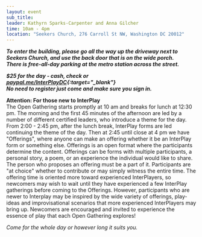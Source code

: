 ```yaml
---
layout: event
sub_title: 
leader: Kathyrn Sparks-Carpenter and Anna Gilcher
time: 10am - 4pm
location: "Seekers Church, 276 Carroll St NW, Washington DC 20012"
---
```


<p/>

***To enter the building, please go all the way up the driveway next to Seekers
Church, and use the back door that is on the wide porch.<br>
There is free-all-day parking at the metro station across the street.***

***$25 for the day - cash, check or
[paypal.me/InterPlayDC](https://paypal.me/InterPlayDC){:target="_blank"}<br>
No need to register just come and make sure you sign in.***

**Attention: For those new to InterPlay**<br>
The Open Gathering starts promptly at 10 am and breaks for lunch at 12:30 pm.
The morning and the first 45 minutes of the afternoon are led by a number of
different certified leaders, who introduce a theme for the day. From 2:00 -
2:45 pm, after the lunch break, InterPlay forms are led continuing the theme of
the day. Then at 2:45 until close at 4 pm we have "Offerings", where anyone can
make an offering whether it be an InterPlay form or something else. Offerings is
an open format where the participants determine the content. Offerings can be
forms with multiple participants, a personal story, a poem, or an experience the
individual would like to share. The person who proposes an offering must be a
part of it. Participants are "at choice" whether to contribute or may simply
witness the entire time. The offering time is oriented more toward experienced
InterPlayers, so newcomers may wish to wait until they have experienced a few
InterPlay gatherings before coming to the Offerings.  However, participants who
are newer to Interplay may be inspired by the wide variety of offerings,
play-ideas and improvisational scenarios that more experienced InterPlayers may
bring up. Newcomers are encouraged and invited to experience the essence of play
that each Open Gathering explores!

*Come for the whole day or however long it suits you.*
